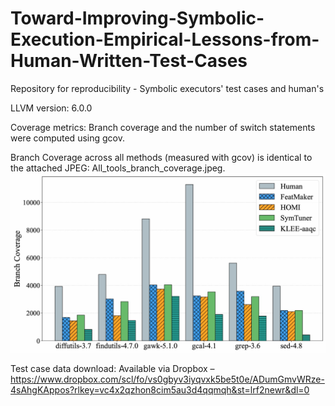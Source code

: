 # Toward-Improving-Symbolic-Execution-Empirical-Lessons-from-Human-Written-Test-Cases
Repository for reproducibility - Symbolic executors' test cases and human's

LLVM version: 6.0.0

Coverage metrics: Branch coverage and the number of switch statements were computed using gcov.

Branch Coverage across all methods (measured with gcov) is identical to the attached JPEG: All_tools_branch_coverage.jpeg.
![Branch coverage across all methods](All_tool_branch_coverage.jpeg)

Test case data download: Available via Dropbox – https://www.dropbox.com/scl/fo/vs0gbyv3iyqvxk5be5t0e/ADumGmvWRze-4sAhgKAppos?rlkey=vc4x2qzhon8cim5au3d4qqmqh&st=lrf2newr&dl=0
